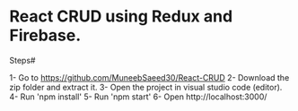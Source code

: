 # React CRUD using Redux and Firebase.

Steps#

1- Go to https://github.com/MuneebSaeed30/React-CRUD
2- Download the zip folder and extract it.
3- Open the project in visual studio code (editor).
4- Run 'npm install'
5- Run 'npm start'
6- Open http://localhost:3000/
